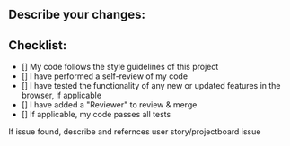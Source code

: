 ## Describe your changes:
[//]: <> (Which files were changed? What changes were made?)



## Checklist:

- [] My code follows the style guidelines of this project
- [] I have performed a self-review of my code
- [] I have tested the functionality of any new or updated features in the browser, if applicable
- [] I have added a "Reviewer" to review & merge
- [] If applicable, my code passes all tests


If issue found, describe and refernces user story/projectboard issue
